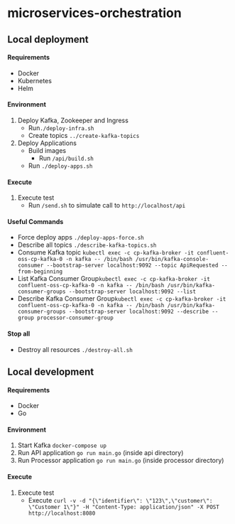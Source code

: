 # microservices-orchestration

## Local deployment

#### Requirements
- Docker
- Kubernetes
- Helm

#### Environment

1. Deploy Kafka, Zookeeper and Ingress
    - Run```./deploy-infra.sh```
    - Create topics ``../create-kafka-topics``
2. Deploy Applications
    - Build images
        - Run ``/api/build.sh``
    - Run ```./deploy-apps.sh```
    
#### Execute   
1. Execute test
    - Run ``/send.sh`` to simulate call to ``http://localhost/api``
    
#### Useful Commands     

-  Force deploy apps ``./deploy-apps-force.sh``
-  Describe all topics ``./describe-kafka-topics.sh``
-  Consume Kafka topic ``kubectl exec -c cp-kafka-broker -it confluent-oss-cp-kafka-0 -n kafka -- /bin/bash /usr/bin/kafka-console-consumer --bootstrap-server localhost:9092 --topic ApiRequested --from-beginning``
-  List Kafka Consumer Group``kubectl exec -c cp-kafka-broker -it confluent-oss-cp-kafka-0 -n kafka -- /bin/bash /usr/bin/kafka-consumer-groups --bootstrap-server localhost:9092 --list``
-  Describe Kafka Consumer Group``kubectl exec -c cp-kafka-broker -it confluent-oss-cp-kafka-0 -n kafka -- /bin/bash /usr/bin/kafka-consumer-groups --bootstrap-server localhost:9092 --describe --group processor-consumer-group``

#### Stop all

-  Destroy all resources ``./destroy-all.sh``


## Local development

#### Requirements
- Docker
- Go

#### Environment

1. Start Kafka `docker-compose up`
2. Run API application `go run main.go` (inside api directory)
3. Run Processor application `go run main.go` (inside processor directory)

#### Execute   

1. Execute test
    - Execute `curl -v -d "{\"identifier\": \"123\",\"customer\": \"Customer 1\"}" -H "Content-Type: application/json" -X POST http://localhost:8080`